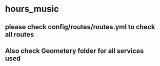 # hours_music
## please check config/routes/routes.yml to check all routes
## Also check Geometery folder for all services used
